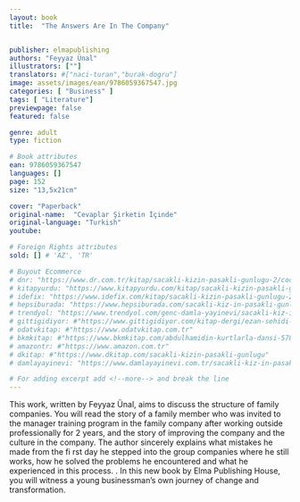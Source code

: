 ```yaml
---
layout: book
title:  "The Answers Are In The Company"


publisher: elmapublishing
authors: "Feyyaz Ünal"
illustrators: [""]
translators: #["naci-turan","burak-dogru"]
image: assets/images/ean/9786059367547.jpg
categories: [ "Business" ]
tags: [ "Literature"]
previewpage: false
featured: false

genre: adult
type: fiction

# Book attributes
ean: 9786059367547
languages: []
page: 152
size: "13,5x21cm"

cover: "Paperback"
original-name:  "Cevaplar Şirketin İçinde"
original-language: "Turkish"
youtube:

# Foreign Rights attributes
sold: [] # 'AZ', 'TR'

# Buyout Ecommerce
# dnr: "https://www.dr.com.tr/kitap/sacakli-kizin-pasakli-gunlugu-2/cocuk-ve-genclik/genclik-10-yas/roman-oyku/urunno=0001893059001"
# kitapyurdu: "https://www.kitapyurdu.com/kitap/sacakli-kizin-pasakli-gunlugu-2-/560122.html&filter_name=Sa%C3%A7akl%C4%B1+K%C4%B1z%27%C4%B1n+Pasakl%C4%B1+G%C3%BCnl%C3%BC%C4%9F%C3%BC+2"
# idefix: "https://www.idefix.com/kitap/sacakli-kizin-pasakli-gunlugu-2/cocuk-ve-genclik/genclik-10-yas/roman-oyku/urunno=0001893059001"
# hepsiburada: "https://www.hepsiburada.com/sacakli-kiz-in-pasakli-gunlugu-2-damla-yayinevi-p-HBV000012ER86"
# trendyol: "https://www.trendyol.com/genc-damla-yayinevi/sacakli-kiz-in-pasakli-gunlugu-2-p-54825777"
# gittigidiyor: #"https://www.gittigidiyor.com/kitap-dergi/ezan-sehidi-adnan-menderes_pdp_732728793"
# odatvkitap: #"https://www.odatvkitap.com.tr"
# bkmkitap: #"https://www.bkmkitap.com/abdulhamidin-kurtlarla-dansi-578226"
# amazontr: #"https://www.amazon.com.tr"
# dkitap: #"https://www.dkitap.com/sacakli-kizin-pasakli-gunlugu"
# damlayayinevi: "https://www.damlayayinevi.com.tr/sacakli-kiz-in-pasakli-gunlugu-2-bu-iste-bi-terslik-var"

# For adding excerpt add <!--more--> and break the line
---
```

This work, written by Feyyaz Ünal, aims to discuss the structure of family companies. You will
read the story of a family member who was invited to the manager training program in the family
company after working outside professionally for 2
years, and the story of improving the company and
the culture in the company. The author sincerely
explains what mistakes he made from the fi rst day
he stepped into the group companies where he still
works, how he solved the problems he encountered and what he experienced in this process. .
In this new book by Elma Publishing House, you
will witness a young businessman’s own journey of
change and transformation.
<!--more--> 

